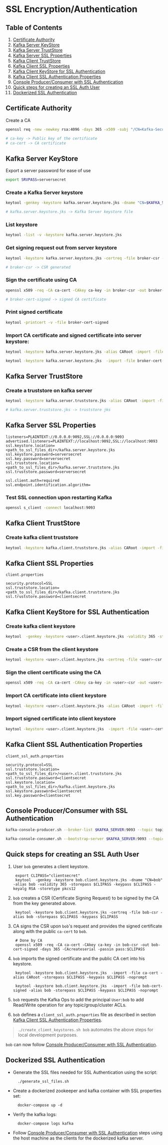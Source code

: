 # SSL Encryption/Authentication

## Table of Contents
1. [Certificate Authority](#certificate-authority)
2. [Kafka Server KeyStore](#kafka-server-keystore)
3. [Kafka Server TrustStore](#kafka-server-truststore)
4. [Kafka Server SSL Properties](#kafka-server-ssl-properties)
5. [Kafka Client TrustStore](#kafka-client-truststore)
6. [Kafka Client SSL Properties](#kafka-client-ssl-properties)
7. [Kafka Client KeyStore for SSL Authentication](#kafka-client-keystore-for-ssl-authentication)
8. [Kafka Client SSL Authentication Properties](#kafka-client-ssl-authentication-properties)
9. [Console Producer/Consumer with SSL Authentication](#console-producerconsumer-with-ssl-authentication)
10. [Quick steps for creating an SSL Auth User](#quick-steps-for-creating-an-ssl-auth-user)
11. [Dockerized SSL Authentication](#dockerized-ssl-authentication)

## Certificate Authority
Create a CA
```bash
openssl req -new -newkey rsa:4096 -days 365 -x509 -subj "/CN=Kafka-Security-CA" -keyout ca-key -out ca-cert -nodes

# ca-key -> Public key of the certificate
# ca-cert -> CA certificate
```

## Kafka Server KeyStore
Export a server password for ease of use
```bash
export SRVPASS=serversecret
```

### Create a Kafka Server keystore
```bash
keytool -genkey -keystore kafka.server.keystore.jks -dname "CN=$KAFKA_SERVER" -alias "$KAFKA_SERVER" -validity 365 -storepass $SRVPASS -keypass $SRVPASS -storetype pkcs12 -keyalg RSA

# kafka.server.keystore.jks -> Kafka Server keystore file
```

### List keystore
```bash
keytool -list -v -keystore kafka.server.keystore.jks
```

### Get signing request out from server keystore
```bash
keytool -keystore kafka.server.keystore.jks -certreq -file broker-csr -alias "$KAFKA_SERVER" -storepass $SRVPASS -keypass $SRVPASS

# broker-csr -> CSR generated
```

### Sign the certificate using CA
```bash
openssl x509 -req -CA ca-cert -CAkey ca-key -in broker-csr -out broker-cert-signed -days 365 -CAcreateserial -passin pass:$SRVPASS

# broker-cert-signed -> signed CA certificate
```

### Print signed certificate
```bash
keytool -printcert -v -file broker-cert-signed
```

### Import CA certificate and signed certificate into server keystore:
```bash
keytool -keystore kafka.server.keystore.jks -alias CARoot -import -file ca-cert -storepass $SRVPASS -keypass $SRVPASS -noprompt

keytool -keystore kafka.server.keystore.jks  -import -file broker-cert-signed -storepass $SRVPASS -keypass $SRVPASS -noprompt
```

## Kafka Server TrustStore
### Create a truststore on kafka server
```bash
keytool -keystore kafka.server.truststore.jks -alias CARoot -import -file ca-cert -storepass $SRVPASS -keypass $SRVPASS -noprompt

# kafka.server.truststore.jks -> truststore jks
```

## Kafka Server SSL Properties 

```properties
listeners=PLAINTEXT://0.0.0.0:9092,SSL://0.0.0.0:9093
advertised.listeners=PLAINTEXT://localhost:9092,SSL://localhost:9093
ssl.keystore.location=<path_to_ssl_files_dir>/kafka.server.keystore.jks
ssl.keystore.password=serversecret
ssl.key.password=serversecret
ssl.truststore.location=<path_to_ssl_files_dir>/kafka.server.truststore.jks
ssl.truststore.password=serversecret

ssl.client.auth=required
ssl.endpoint.identification.algorithm=
```


### Test SSL connection upon restarting Kafka
```bash
openssl s_client -connect localhost:9093
```

## Kafka Client TrustStore
### Create kafka client truststore
```bash
keytool -keystore kafka.client.truststore.jks -alias CARoot -import -file ca-cert -storepass $CLIPASS -keypass $CLIPASS -noprompt
```

## Kafka Client SSL Properties
`client.properties` 
```properties
security.protocol=SSL
ssl.truststore.location=<path_to_ssl_files_dir>/kafka.client.truststore.jks
ssl.truststore.password=clientsecret
```

## Kafka Client KeyStore for SSL Authentication
### Create kafka client keystore
```bash
keytool  -genkey -keystore <user>.client.keystore.jks -validity 365 -storepass $CLIPASS -keypass $CLIPASS -dname "CN=<user>" -alias <user> -keyalg RSA -storetype pkcs12
```

### Create a CSR from the client keystore
```bash
keytool -keystore <user>.client.keystore.jks -certreq -file <user>-csr -alias <user> -storepass $CLIPASS -keypass $CLIPASS
```

### Sign the client certificate using the CA
```bash
openssl x509 -req -CA ca-cert -CAkey ca-key -in <user>-csr -out <user>-cert-signed -days 365 -CAcreateserial -passin pass:$CLIPASS
```

### Import CA certificate into client keystore
```bash
keytool -keystore <user>.client.keystore.jks -alias CARoot -import -file ca-cert -storepass $CLIPASS -keypass $CLIPASS -noprompt
```

### Import signed certificate into client keystore
```bash
keytool -keystore <user>.client.keystore.jks  -import -file <user>-cert-signed -alias <user> -storepass $CLIPASS -keypass $CLIPASS -noprompt
```

## Kafka Client SSL Authentication Properties
`client_ssl_auth.properties` 
```properties
security.protocol=SSL
ssl.truststore.location=<path_to_ssl_files_dir>/<user>.client.truststore.jks
ssl.truststore.password=clientsecret
ssl.keystore.location=<path_to_ssl_files_dir>/kafka.client.keystore.jks
ssl.keystore.password=clientsecret
ssl.key.password=clientsecret
```

## Console Producer/Consumer with SSL Authentication
```bash
kafka-console-producer.sh --broker-list $KAFKA_SERVER:9093 --topic topic1 --producer.config client_ssl_auth.properties

kafka-console-consumer.sh --bootstrap-server $KAFKA_SERVER:9093 --topic topic1 --consumer.config client_ssl_auth.properties
```

## Quick steps for creating an SSL Auth User

1. User `bob` generates a client keystore.

        export CLIPASS="clientsecret"
        keytool  -genkey -keystore bob.client.keystore.jks -dname "CN=bob" -alias bob -validity 365 -storepass $CLIPASS -keypass $CLIPASS -keyalg RSA -storetype pkcs12

2. `bob` creates a CSR (Certificate Signing Request) to be signed by the CA from the key generated above.
        
        keytool -keystore bob.client.keystore.jks -certreq -file bob-csr -alias bob -storepass $CLIPASS -keypass $CLIPASS

3. CA signs the CSR upon `bob`'s request and provides the signed certificate along with the public `ca-cert` to `bob`.

        # Done by CA
        openssl x509 -req -CA ca-cert -CAkey ca-key -in bob-csr -out bob-cert-signed -days 365 -CAcreateserial -passin pass:$CLIPASS

4. `bob` imports the signed certificate and the public CA cert into his keystore.

        keytool -keystore bob.client.keystore.jks  -import -file ca-cert -alias CARoot -storepass $CLIPASS -keypass $CLIPASS -noprompt

        keytool -keystore bob.client.keystore.jks  -import -file bob-cert-signed -alias bob -storepass $CLIPASS -keypass $CLIPASS -noprompt
        

5. `bob` requests the Kafka Ops to add the principal `User:bob` to add Read/Write operation for any topic/group/cluster ACLs.

6. `bob` defines a `client_ssl_auth.properties` file as described in section [Kafka Client SSL Authentication Properties](#kafka-client-ssl-authentication-properties).

> `./create_client_keystores.sh bob` automates the above steps for local development purposes.

`bob` can now follow [Console Producer/Consumer with SSL Authentication](#console-producerconsumer-with-ssl-authentication).



## Dockerized SSL Authentication

- Generate the SSL files needed for SSL Authentication using the script:
        
        ./generate_ssl_files.sh

- Create a dockerized zookeeper and kafka container with SSL properties set:
        
        docker-compose up -d

- Verify the kafka logs:
        
        docker-compose logs kafka

- Follow [Console Producer/Consumer with SSL Authentication](#console-producerconsumer-with-ssl-authentication) steps using the host machine as the clients for the dockerized kafka server.